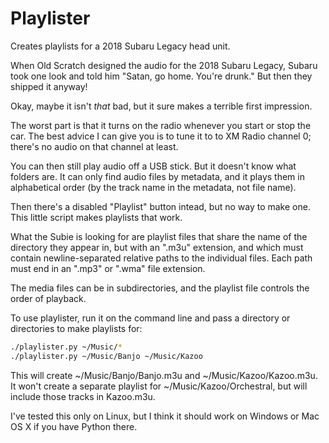 # Playlister
Creates playlists for a 2018 Subaru Legacy head unit.

When Old Scratch designed the audio for the 2018 Subaru Legacy,
Subaru took one look and told him "Satan, go home. You're drunk."
But then they shipped it anyway!

Okay, maybe it isn't *that* bad, but it sure makes a terrible first
impression.

The worst part is that it turns on the radio whenever you start or stop the car.
The best advice I can give you is to tune it to to XM Radio channel 0; there's
no audio on that channel at least.

You can then still play audio off a USB stick. But it doesn't know what folders
are. It can only find audio files by metadata, and it plays them in alphabetical
order (by the track name in the metadata, not file name).

Then there's a disabled "Playlist" button intead, but no way to make one. This
little script makes playlists that work.

What the Subie is looking for are playlist files that share the name of the
directory they appear in, but with an ".m3u" extension, and which must contain
newline-separated relative paths to the individual files. Each path must end in
an ".mp3" or ".wma" file extension.

The media files can be in subdirectories, and the playlist file controls the
order of playback.

To use playlister, run it on the command line and pass a directory or
directories to make playlists for:

```bash
./playlister.py ~/Music/*
./playlister.py ~/Music/Banjo ~/Music/Kazoo
```

This will create ~/Music/Banjo/Banjo.m3u and ~/Music/Kazoo/Kazoo.m3u. It
won't create a separate playlist for ~/Music/Kazoo/Orchestral, but will
include those tracks in Kazoo.m3u.

I've tested this only on Linux, but I think it should work on Windows or
Mac OS X if you have Python there.
